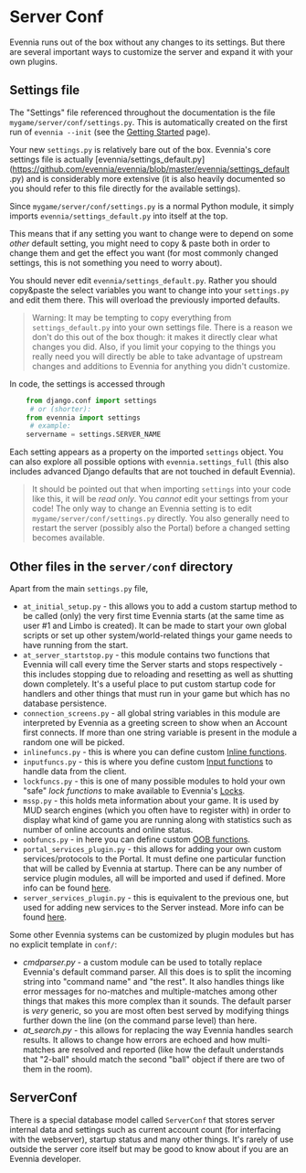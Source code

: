 # Server Conf


Evennia runs out of the box without any changes to its settings. But there are several important
ways to customize the server and expand it with your own plugins.

## Settings file

The "Settings" file referenced throughout the documentation is the file
`mygame/server/conf/settings.py`. This is automatically created on the first run of `evennia --init`
(see the [Getting Started](./Getting-Started.md) page).

Your new `settings.py` is relatively bare out of the box. Evennia's core settings file is actually
[evennia/settings_default.py](https://github.com/evennia/evennia/blob/master/evennia/settings_default
.py) and is considerably more extensive (it is also heavily documented so you should refer to this
file directly for the available settings).

Since `mygame/server/conf/settings.py` is a normal Python module, it simply imports
`evennia/settings_default.py` into itself at the top.

This means that if any setting you want to change were to depend on some *other* default setting,
you might need to copy & paste both in order to change them and get the effect you want (for most
commonly changed settings, this is not something you need to worry about).

You should never edit `evennia/settings_default.py`. Rather you should copy&paste the select
variables you want to change into your `settings.py` and edit them there. This will overload the
previously imported defaults.

> Warning: It may be tempting to copy everything from `settings_default.py` into your own settings
file. There is a reason we don't do this out of the box though: it makes it directly clear what
changes you did. Also, if you limit your copying to the things you really need you will directly be
able to take advantage of upstream changes and additions to Evennia for anything you didn't
customize.

In code, the settings is accessed through

```python
    from django.conf import settings
     # or (shorter):
    from evennia import settings
     # example:
    servername = settings.SERVER_NAME
```

Each setting appears as a property on the imported `settings` object.  You can also explore all
possible options with `evennia.settings_full` (this also includes advanced Django defaults that are
not touched in default Evennia).

> It should be pointed out that when importing `settings` into your code like this, it will be *read
only*. You *cannot* edit your settings from your code! The only way to change an Evennia setting is
to edit `mygame/server/conf/settings.py` directly. You also generally need to restart the server
(possibly also the Portal) before a changed setting becomes available.

## Other files in the `server/conf` directory

Apart from the main `settings.py` file,

- `at_initial_setup.py` - this allows you to add a custom startup method to be called (only) the
very first time Evennia starts (at the same time as user #1 and Limbo is created). It can be made to
start your own global scripts or set up other system/world-related things your game needs to have
running from the start.
- `at_server_startstop.py` - this module contains two functions that Evennia will call every time
the Server starts and stops respectively - this includes stopping due to reloading and resetting as
well as shutting down completely. It's a useful place to put custom startup code for handlers and
other things that must run in your game but which has no database persistence.
- `connection_screens.py` - all global string variables in this module are interpreted by Evennia as
a greeting screen to show when an Account first connects. If more than one string variable is
present in the module a random one will be picked.
- `inlinefuncs.py` - this is where you can define custom [Inline functions](./TextTags.md#inline-functions).
- `inputfuncs.py` - this is where you define custom [Input functions](./Inputfuncs.md) to handle data
from the client.
- `lockfuncs.py` - this is one of many possible modules to hold your own "safe" *lock functions* to
make available to Evennia's [Locks](./Locks.md).
- `mssp.py` - this holds meta information about your game. It is used by MUD search engines (which
you often have to register with) in order to display what kind of game you are running along with
    statistics such as number of online accounts and online status.
- `oobfuncs.py` - in here you can define custom [OOB functions](./OOB.md).
- `portal_services_plugin.py` - this allows for adding your own custom services/protocols to the
Portal. It must define one particular function that will be called by Evennia at startup. There can
be any number of service plugin modules, all will be imported and used if defined. More info can be
found [here](http://code.google.com/p/evennia/wiki/SessionProtocols#Adding_custom_Protocols).
- `server_services_plugin.py` - this is equivalent to the previous one, but used for adding new
services to the Server instead. More info can be found
[here](http://code.google.com/p/evennia/wiki/SessionProtocols#Adding_custom_Protocols).

Some other Evennia systems can be customized by plugin modules but has no explicit template in
`conf/`:

- *cmdparser.py* - a custom module can be used to totally replace Evennia's default command parser.
All this does is to split the incoming string into "command name" and "the rest". It also handles
things like error messages for no-matches and multiple-matches among other things that makes this
more complex than it sounds. The default parser is *very* generic, so you are most often best served
by modifying things further down the line (on the command parse level) than here.
- *at_search.py* - this allows for replacing the way Evennia handles search results. It allows to
change how errors are echoed and how multi-matches are resolved and reported (like how the default
understands that "2-ball" should match the second "ball" object if there are two of them in the
room).

## ServerConf

There is a special database model called `ServerConf` that stores server internal data and settings
such as current account count (for interfacing with the webserver), startup status and many other
things.  It's rarely of use outside the server core itself but may be good to
know about if you are an Evennia developer.
